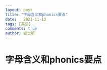 ```yaml
---
layout: post
title: "字母含义和phonics要点"
date:   2021-11-13
tags: [英语]
comments: true
author: 甄士明
---
```


# 字母含义和phonics要点

